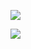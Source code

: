 [![](https://readme-typing-svg.herokuapp.com?color=%711c97&lines=Hi!+I+am+mabter)](https://git.io/typing-svg) 

![](https://github-profile-summary-cards.vercel.app/api/cards/profile-details?username=Mabter&theme=solarized_dark)
